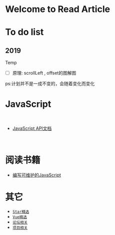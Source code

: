 # Welcome to Read Article


# To do list

## 2019

Temp
- [ ] 原理: scrollLeft , offset的图解图

ps:计划并不是一成不变的，会随着变化而变化



# JavaScript

​

* [JavaScript API文档](https://github.com/heightzhang/Reading-and-Reality/tree/master/JavaScript)

  ​

# 阅读书籍

* [编写可维护的JavaScript](https://github.com/heightzhang/Reading-and-Reality/tree/master/%E9%98%85%E8%AF%BB%E4%B9%A6%E7%B1%8D)

# 其它

* [`Star精选`](https://github.com/heightzhang/Reading-and-Reality/blob/master/%E5%85%B6%E5%AE%83/Star%E7%B2%BE%E9%80%89.md)
* [`Vue精选`](https://github.com/heightzhang/Reading-and-Reality/blob/master/%E5%85%B6%E5%AE%83/Vue%E7%B2%BE%E9%80%89.md)
* [`论坛相关`](https://github.com/heightzhang/Reading-and-Reality/blob/master/%E5%85%B6%E5%AE%83/%E8%AE%BA%E5%9D%9B%E7%9B%B8%E5%85%B3.md)
* [`项目相关`](https://github.com/heightzhang/Reading-and-Reality/blob/master/%E5%85%B6%E5%AE%83/%E9%A1%B9%E7%9B%AE%E7%9B%B8%E5%85%B3.md)


